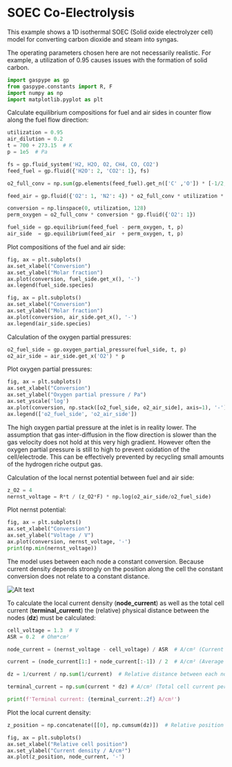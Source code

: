 # SOEC Co-Electrolysis

This example shows a 1D isothermal SOEC (Solid oxide electrolyzer cell) model for
converting carbon dioxide and steam into syngas.

The operating parameters chosen here are not necessarily realistic. For example,
a utilization of 0.95 causes issues with the formation of solid carbon.

```python
import gaspype as gp
from gaspype.constants import R, F
import numpy as np
import matplotlib.pyplot as plt
```

Calculate equilibrium compositions for fuel and air sides in counter flow
along the fuel flow direction:
```python
utilization = 0.95
air_dilution = 0.2
t = 700 + 273.15  # K
p = 1e5  # Pa

fs = gp.fluid_system('H2, H2O, O2, CH4, CO, CO2')
feed_fuel = gp.fluid({'H2O': 2, 'CO2': 1}, fs)

o2_full_conv = np.sum(gp.elements(feed_fuel).get_n(['C' ,'O']) * [-1/2, 1/2])

feed_air = gp.fluid({'O2': 1, 'N2': 4}) * o2_full_conv * utilization * air_dilution

conversion = np.linspace(0, utilization, 128)
perm_oxygen = o2_full_conv * conversion * gp.fluid({'O2': 1})

fuel_side = gp.equilibrium(feed_fuel - perm_oxygen, t, p)
air_side  = gp.equilibrium(feed_air  + perm_oxygen, t, p)
```

Plot compositions of the fuel and air side:
```python
fig, ax = plt.subplots()
ax.set_xlabel("Conversion")
ax.set_ylabel("Molar fraction")
ax.plot(conversion, fuel_side.get_x(), '-')
ax.legend(fuel_side.species)

fig, ax = plt.subplots()
ax.set_xlabel("Conversion")
ax.set_ylabel("Molar fraction")
ax.plot(conversion, air_side.get_x(), '-')
ax.legend(air_side.species)
```

Calculation of the oxygen partial pressures:
```python
o2_fuel_side = gp.oxygen_partial_pressure(fuel_side, t, p)
o2_air_side = air_side.get_x('O2') * p
```

Plot oxygen partial pressures:
```python
fig, ax = plt.subplots()
ax.set_xlabel("Conversion")
ax.set_ylabel("Oxygen partial pressure / Pa")
ax.set_yscale('log')
ax.plot(conversion, np.stack([o2_fuel_side, o2_air_side], axis=1), '-')
ax.legend(['o2_fuel_side', 'o2_air_side'])
```

The high oxygen partial pressure at the inlet is in reality lower.
The assumption that gas inter-diffusion in the flow direction is slower
than the gas velocity does not hold at this very high gradient. However
often the oxygen partial pressure is still to high to prevent oxidation of the
cell/electrode. This can be effectively prevented by recycling small amounts of
the hydrogen riche output gas.

Calculation of the local nernst potential between fuel and air side:
```python
z_O2 = 4
nernst_voltage = R*t / (z_O2*F) * np.log(o2_air_side/o2_fuel_side)
```

Plot nernst potential:
```python
fig, ax = plt.subplots()
ax.set_xlabel("Conversion")
ax.set_ylabel("Voltage / V")
ax.plot(conversion, nernst_voltage, '-')
print(np.min(nernst_voltage))
```

The model uses between each node a constant conversion. Because
current density depends strongly on the position along the cell
the constant conversion does not relate to a constant distance.

![Alt text](../../media/soc_inverted.svg)

To calculate the local current density (**node_current**) as well
as the total cell current (**terminal_current**) the (relative)
physical distance between the nodes (**dz**) must be calculated:
```python
cell_voltage = 1.3  # V
ASR = 0.2  # Ohm*cm²

node_current = (nernst_voltage - cell_voltage) / ASR  # A/cm² (Current density at each node)

current = (node_current[1:] + node_current[:-1]) / 2  # A/cm² (Average current density between the nodes)

dz = 1/current / np.sum(1/current)  # Relative distance between each node

terminal_current = np.sum(current * dz) # A/cm² (Total cell current per cell area)

print(f'Terminal current: {terminal_current:.2f} A/cm²')
```

Plot the local current density:
```python
z_position = np.concatenate([[0], np.cumsum(dz)])  # Relative position of each node

fig, ax = plt.subplots()
ax.set_xlabel("Relative cell position")
ax.set_ylabel("Current density / A/cm²")
ax.plot(z_position, node_current, '-')
```

